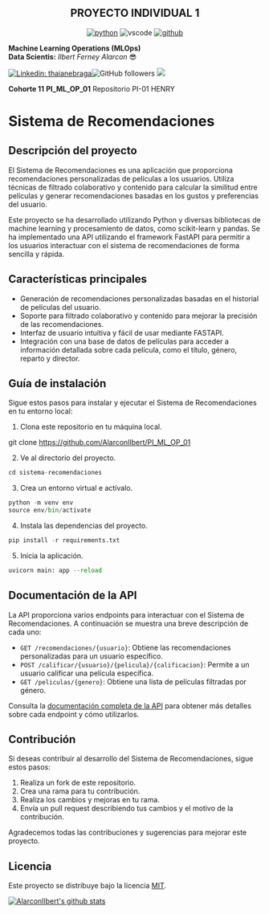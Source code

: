 <p align="center">
<h2 align="center">PROYECTO INDIVIDUAL 1<br></h2>
</p>

<p align="center">
<a href="https://github.com/AlarconIlbert"><img src="https://img.shields.io/badge/python-FFFF0.svg?style=for-the-badge&logo=python&logoColor=0768a8&labelColor=ffffff" alt="python"></a> <img src="https://img.shields.io/badge/vscode-blue.svg?style=for-the-badge&logo=visual-studio-code&labelColor=ffffff&logoColor=blue" alt="vscode"> <a href="https://github.com/AlarconIlbert"><img src="https://img.shields.io/badge/github-black.svg?style=for-the-badge&logo=github&logoColor=black&labelColor=ffffff" alt="github"></a>
</p>

**Machine Learning Operations (MLOps)**<br>
**Data Scientis:** _Ilbert Ferney Alarcon_ 😎<br>

[![Linkedin: thaianebraga](https://img.shields.io/badge/-ILBERT-blue?style=flat-square&logo=Linkedin&logoColor=white&link=https://www.linkedin.com/in/ilbert-ferney-alarcon-bothia/)](https://www.linkedin.com/in/anmol-p-singh/)![GitHub followers](https://img.shields.io/github/followers/AlarconIlbert?label=Follow&style=social) [![](https://img.shields.io/badge/Outlook-ilbert.alarcon@outlook.com-red)](mailto:ilbert.alarcon@outlook.com)

**Cohorte 11**
**PI_ML_OP_01**
Repositorio PI-01 HENRY

# Sistema de Recomendaciones

## Descripción del proyecto

El Sistema de Recomendaciones es una aplicación que proporciona recomendaciones personalizadas de películas a los usuarios. Utiliza técnicas de filtrado colaborativo y contenido para calcular la similitud entre películas y generar recomendaciones basadas en los gustos y preferencias del usuario.

Este proyecto se ha desarrollado utilizando Python y diversas bibliotecas de machine learning y procesamiento de datos, como scikit-learn y pandas. Se ha implementado una API utilizando el framework FastAPI para permitir a los usuarios interactuar con el sistema de recomendaciones de forma sencilla y rápida.

## Características principales

- Generación de recomendaciones personalizadas basadas en el historial de películas del usuario.
- Soporte para filtrado colaborativo y contenido para mejorar la precisión de las recomendaciones.
- Interfaz de usuario intuitiva y fácil de usar mediante FASTAPI.
- Integración con una base de datos de películas para acceder a información detallada sobre cada película, como el título, género, reparto y director.

## Guía de instalación

Sigue estos pasos para instalar y ejecutar el Sistema de Recomendaciones en tu entorno local:

1. Clona este repositorio en tu máquina local.


git clone https://github.com/AlarconIlbert/PI_ML_OP_01

2. Ve al directorio del proyecto.

```python
cd sistema-recomendaciones
```
3. Crea un entorno virtual e actívalo.
```python
python -m venv env
source env/bin/activate
```
4. Instala las dependencias del proyecto.
```python
pip install -r requirements.txt
```
5. Inicia la aplicación.
```python
uvicorn main: app --reload
```

## Documentación de la API

La API proporciona varios endpoints para interactuar con el Sistema de Recomendaciones. A continuación se muestra una breve descripción de cada uno:

- `GET /recomendaciones/{usuario}`: Obtiene las recomendaciones personalizadas para un usuario específico.
- `POST /calificar/{usuario}/{pelicula}/{calificacion}`: Permite a un usuario calificar una película específica.
- `GET /peliculas/{genero}`: Obtiene una lista de películas filtradas por género.

Consulta la [documentación completa de la API](./docs/api-docs.md) para obtener más detalles sobre cada endpoint y cómo utilizarlos.

## Contribución

Si deseas contribuir al desarrollo del Sistema de Recomendaciones, sigue estos pasos:

1. Realiza un fork de este repositorio.
2. Crea una rama para tu contribución.
3. Realiza los cambios y mejoras en tu rama.
4. Envía un pull request describiendo tus cambios y el motivo de la contribución.

Agradecemos todas las contribuciones y sugerencias para mejorar este proyecto.

## Licencia

Este proyecto se distribuye bajo la licencia [MIT](./LICENSE).

[![AlarconIlbert's github stats](https://github-readme-stats.vercel.app/api?username=AlarconIlbert&show_icons=true&theme=merko&hide=["contribs","issues"])](https://github.com/AlarconIlbert)